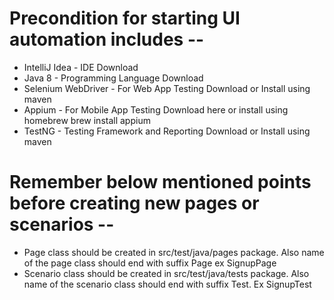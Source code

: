 # Precondition for starting UI automation includes --

- IntelliJ Idea - IDE Download
- Java 8 - Programming Language Download 
- Selenium WebDriver - For Web App Testing Download or Install using maven
- Appium - For Mobile App Testing Download here or install using homebrew brew install appium
- TestNG - Testing Framework and Reporting Download or Install using maven 

# Remember below mentioned points before creating new pages or scenarios --
- Page class should be created in src/test/java/pages package. Also name of the page class should end with suffix Page ex SignupPage
- Scenario class should be created in src/test/java/tests package. Also name of the scenario class should end with suffix Test. Ex SignupTest

 
